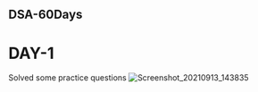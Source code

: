 ## DSA-60Days
# DAY-1

Solved some practice questions
![Screenshot_20210913_143835](https://user-images.githubusercontent.com/83106116/133068151-9e8745a9-b85a-4ecf-bb7a-78aedc3cd693.png)
